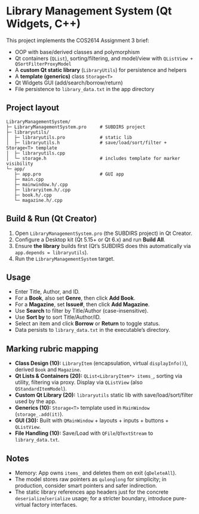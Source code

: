 # Library Management System (Qt Widgets, C++)

This project implements the COS2614 Assignment 3 brief:

- OOP with base/derived classes and polymorphism
- Qt containers (`QList`), sorting/filtering, and model/view with `QListView + QSortFilterProxyModel`
- A **custom Qt static library** (`LibraryUtils`) for persistence and helpers
- A **template (generics)** class `Storage<T>`
- Qt Widgets GUI (add/search/borrow/return)
- File persistence to `library_data.txt` in the app directory

## Project layout

```
LibraryManagementSystem/
├─ LibraryManagementSystem.pro     # SUBDIRS project
├─ libraryutils/
│  ├─ libraryutils.pro             # static lib
│  ├─ libraryutils.h               # save/load/sort/filter + Storage<T> template
│  ├─ libraryutils.cpp
│  └─ storage.h                    # includes template for marker visibility
└─ app/
   ├─ app.pro                      # GUI app
   ├─ main.cpp
   ├─ mainwindow.h/.cpp
   ├─ libraryitem.h/.cpp
   ├─ book.h/.cpp
   └─ magazine.h/.cpp
```

## Build & Run (Qt Creator)

1. Open `LibraryManagementSystem.pro` (the SUBDIRS project) in Qt Creator.
2. Configure a Desktop kit (Qt 5.15+ or Qt 6.x) and run **Build All**.
3. Ensure **the library** builds first (Qt’s SUBDIRS does this automatically via `app.depends = libraryutils`).
4. Run the `LibraryManagementSystem` target.

## Usage

- Enter Title, Author, and ID.
- For a **Book**, also set **Genre**, then click **Add Book**.
- For a **Magazine**, set **Issue#**, then click **Add Magazine**.
- Use **Search** to filter by Title/Author (case-insensitive).
- Use **Sort by** to sort Title/Author/ID.
- Select an item and click **Borrow** or **Return** to toggle status.
- Data persists to `library_data.txt` in the executable’s directory.

## Marking rubric mapping

- **Class Design (10):** `LibraryItem` (encapsulation, virtual `displayInfo()`), derived `Book` and `Magazine`.
- **Qt Lists & Containers (20):** `QList<LibraryItem*> items_`, sorting via utility, filtering via proxy. Display via `QListView` (also `QStandardItemModel`).
- **Custom Qt Library (20):** `libraryutils` static lib with save/load/sort/filter used by the app.
- **Generics (10):** `Storage<T>` template used in `MainWindow` (`storage_.add(it)`).
- **GUI (30):** Built with `QMainWindow` + layouts + inputs + buttons + `QListView`.
- **File Handling (10):** Save/Load with `QFile`/`QTextStream` to `library_data.txt`.

## Notes

- Memory: App owns `items_` and deletes them on exit (`qDeleteAll`).
- The model stores raw pointers as `qulonglong` for simplicity; in production, consider smart pointers and safer indirection.
- The static library references app headers just for the concrete `deserialize`/`serialize` usage; for a stricter boundary, introduce pure-virtual factory interfaces.
